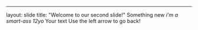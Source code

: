 
---
layout: slide
title: "Welcome to our second slide!"
Something new *i'm a smart-ass 12yo*
Your text
Use the left arrow to go back!
